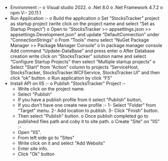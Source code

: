 -	Environment :-
  o	Visual studio 2022.
  o	.Net 8.0
  o	.Net Framework 4.7.2
  o	npm V:- 20.11.1
-	Run Application :-
  o	Build the application
  o	Set “StocksTracker” project as startup project (write click on the project name and select “Set as Startup Project”)
  o	Open to “StocksTracker >> appsettings.json >> appsettings.Development.json”   and update “DefaultConnection” under “ConnectionStrings”
  o	From “Tools” menu select “NuGet Package Manager >> Package Manager Console“
  o	In package manager console Add command “Update-DataBase” and press enter
  o	After Database creation write click on “StocksTracker” solution name and select “Configure Startup Projects” then select “Multiple startup projects”
  o	Select “Start” from “Action” column to projects “ServiceHost, StocksTracker, StocksTracker.WCFService, StocksTracker.UI” and then click “ok” button.
  o	Run application by click “F5”
- Install API on IIS :-
  o Publish "StocksTracker" Project :-
    * Write click on the project name.
    * Select "Publish"
    * If you have a publish profile from it select "Publish" button,
    * If you don't have one create new profile :-
      1- Select "Folder" from "Target" menu.
      2- Add location to publish.
      3- Click "Finish" button.
    * Then select "Publish" button.
  o Once publish completed go to published files path and coby it to site path.
  o Create "Site" on "IIS" :-
    * Open "IIS".
    * From left side go to "Sites"
    * Write click on it and select "Add Websits"
    * Enter site info.
    * Click "Ok" button
